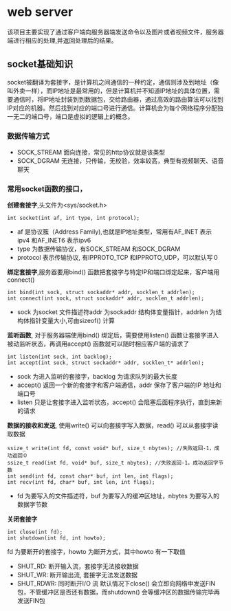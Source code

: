 # web server
该项目主要实现了通过客户端向服务器端发送命令以及图片或者视频文件，服务器端进行相应的处理,并返回处理后的结果。
## socket基础知识
socket被翻译为套接字，是计算机之间通信的一种约定，通信则涉及到地址（像叫外卖一样），而IP地址是最常用的，但是计算机并不知道IP地址的具体位置，需要通信时，将IP地址封装到到数据包，交给路由器，通过高效的路由算法可以找到IP对应的机器。然后找到对应的端口号进行通信。计算机会为每个网络程序分配独一无二的端口号，端口是虚拟的逻辑上的概念。

### 数据传输方式
- SOCK_STREAM 面向连接，常见的http协议就是该类型
- SOCK_DGRAM 无连接，只传输，无校验，效率较高，典型有视频聊天、语音聊天

### 常用socket函数的接口，
**创建套接字**,头文件为<sys/socket.h> 

    int socket(int af, int type, int protocol); 

- af 是协议簇（Address Family),也就是IP地址类型，常用有AF_INET 表示ipv4 和AF_INET6 表示ipv6
- type 为数据传输协议，有SOCK_STREAM 和SOCK_DGRAM
- protocol 表示传输协议, 有IPPROTO_TCP 和IPPROTO_UDP，可以默认写０

**绑定套接字**,服务器要用bind() 函数把套接字与特定IP和端口绑定起来，客户端用connect()

    int bind(int sock, struct sockaddr* addr, socklen_t addrlen);
    int connect(int sock, struct sockaddr* addr, socklen_t addrlen);

- sock 为socket 文件描述符addr 为sockaddr 结构体变量指针，addrlen 为结构体指针变量大小,可由sizeof() 计算

**监听函数**, 对于服务器端使用bind() 绑定后，需要使用listen() 函数让套接字进入被动监听状态，再调用accept() 函数就可以随时相应客户端的请求了 

    int listen(int sock, int backlog);
    int accept(int sock, struct sockaddr* addr, socklen_t* addrlen);

- sock 为进入监听的套接字，backlog 为请求队列的最大长度 
- accept() 返回一个新的套接字和客户端通信，addr 保存了客户端的IP 地址和端口号
- listen 只是让套接字进入监听状态，accept() 会阻塞后面程序执行，直到来新的请求

**数据的接收和发送**, 使用write() 可以向套接字写入数据，read() 可以从套接字读取数据

    ssize_t write(int fd, const void* buf, size_t nbytes); //失败返回-1，成功返回０
    ssize_t read(int fd, void* buf, size_t nbytes); //失败返回-1，成功返回字节数
    int send(int fd, const char* buf, int len, int flags);
    int recv(int fd, char* buf, int len, int flags);

- fd 为要写入的文件描述符，buf 为要写入的缓冲区地址，nbytes 为要写入的数据字节数

**关闭套接字**

    int close(int fd);
    int shutdown(int fd, int howto);

fd 为要断开的套接字，howto 为断开方式，其中howto 有一下取值
- SHUT_RD: 断开输入流，套接字无法接收数据
- SHUT_WR: 断开输出流, 套接字无法发送数据
- SHUT_RDWR: 同时断开I/O 流
默认情况下close()
会立即向网络中发送FIN包，不管缓冲区是否还有数据，而shutdown() 会等缓冲区的数据传输完毕再发送FIN包
